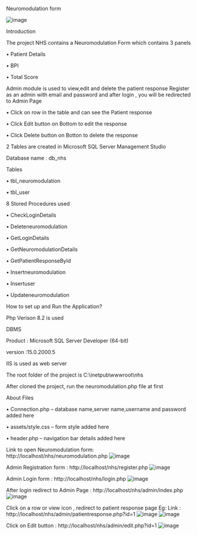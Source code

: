 Neuromodulation form

![image](https://github.com/nibinbenny47/nhs/assets/75657897/8d91634e-acb0-491e-a2c8-4e2aa2bd1630)


Introduction

The project NHS contains a Neuromodulation Form which contains 3 panels

  •	Patient Details
  
  •	BPI
  
  •	Total Score
  
Admin module is used to view,edit and delete the patient response
Register as an admin with email and password and after login , you will be redirected to Admin Page

 • Click on row in the table and can see the Patient response 

 • Click Edit button on Bottom to edit the response

 • Click Delete button on Botton to delete the response


2 Tables are created in Microsoft SQL Server Management Studio

Database name : db_nhs

Tables

•	tbl_neuromodulation

•	tbl_user

8 Stored Procedures used

•	CheckLoginDetails

•	Deleteneuromodulation

•	GetLoginDetails

•	GetNeuromodulationDetails

•	GetPatientResponseById

•	Insertneuromodulation

•	Insertuser

•	Updateneuromodulation

How to set up and Run the Application?

Php Verison 8.2 is used

DBMS

Product : Microsoft SQL Server Developer (64-bit)

version :15.0.2000.5

IIS is used as web server

The root folder of the project is C:\inetpub\wwwroot\nhs


After cloned the project, run the neuromodulation.php file at first

About Files

•	Connection.php – database name,server name,username and password added here

•	assets/style.css – form style added here

•	header.php – navigation bar details added here


Link to open Neuromodulation form:  http://localhost/nhs/neuromodulation.php
![image](https://github.com/nibinbenny47/nhs/assets/75657897/a009a93c-1963-4839-a65c-5db048139d4c)

 

Admin Registration form : http://localhost/nhs/register.php
![image](https://github.com/nibinbenny47/nhs/assets/75657897/ce5e7303-d820-44c1-88fc-c90218593041)


 

Admin Login form : http://localhost/nhs/login.php
![image](https://github.com/nibinbenny47/nhs/assets/75657897/2461cda1-f21e-4514-ba79-369d7060a12e)

 
After login redirect to Admin Page : http://localhost/nhs/admin/index.php
![image](https://github.com/nibinbenny47/nhs/assets/75657897/40914735-a71a-4508-8ae4-7bdbd6451d23)

 

Click on a row or view icon , redirect to patient response page
Eg: Link : http://localhost/nhs/admin/patientresponse.php?id=1
![image](https://github.com/nibinbenny47/nhs/assets/75657897/4b71117c-48aa-49bd-8a1e-50cf4a6b8b81)
![image](https://github.com/nibinbenny47/nhs/assets/75657897/ca26480f-3b7e-43f3-b632-92a30bc76cc5)


 

 

Click on Edit button : http://localhost/nhs/admin/edit.php?id=1
![image](https://github.com/nibinbenny47/nhs/assets/75657897/16ab7ce9-1535-4f41-a14e-b9125b793dff)

 

 


